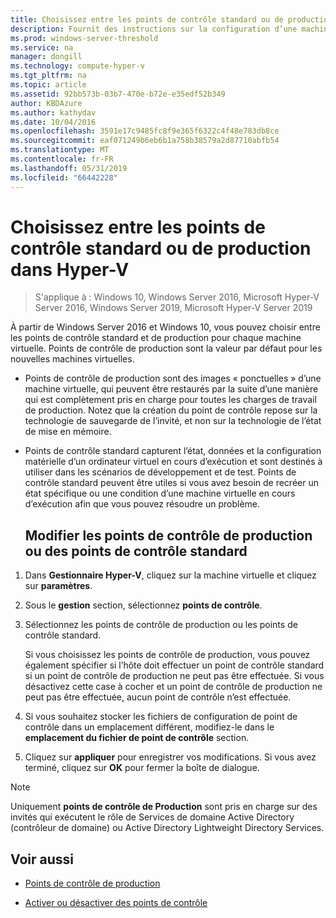 ```yaml
---
title: Choisissez entre les points de contrôle standard ou de production dans Hyper-V
description: Fournit des instructions sur la configuration d’une machine virtuelle à utiliser des points de contrôle standard ou de production
ms.prod: windows-server-threshold
ms.service: na
manager: dongill
ms.technology: compute-hyper-v
ms.tgt_pltfrm: na
ms.topic: article
ms.assetid: 92bb573b-03b7-470e-b72e-e35edf52b349
author: KBDAzure
ms.author: kathydav
ms.date: 10/04/2016
ms.openlocfilehash: 3591e17c9485fc8f9e365f6322c4f48e783db8ce
ms.sourcegitcommit: eaf071249b6eb6b1a758b38579a2d87710abfb54
ms.translationtype: MT
ms.contentlocale: fr-FR
ms.lasthandoff: 05/31/2019
ms.locfileid: "66442228"
---
```

# <a name="choose-between-standard-or-production-checkpoints-in-hyper-v"></a>Choisissez entre les points de contrôle standard ou de production dans Hyper-V

>S'applique à : Windows 10, Windows Server 2016, Microsoft Hyper-V Server 2016, Windows Server 2019, Microsoft Hyper-V Server 2019

  
À partir de Windows Server 2016 et Windows 10, vous pouvez choisir entre les points de contrôle standard et de production pour chaque machine virtuelle. Points de contrôle de production sont la valeur par défaut pour les nouvelles machines virtuelles.
  
- Points de contrôle de production sont des images « ponctuelles » d’une machine virtuelle, qui peuvent être restaurés par la suite d’une manière qui est complètement pris en charge pour toutes les charges de travail de production. Notez que la création du point de contrôle repose sur la technologie de sauvegarde de l’invité, et non sur la technologie de l’état de mise en mémoire.  
  
- Points de contrôle standard capturent l’état, données et la configuration matérielle d’un ordinateur virtuel en cours d’exécution et sont destinés à utiliser dans les scénarios de développement et de test. Points de contrôle standard peuvent être utiles si vous avez besoin de recréer un état spécifique ou une condition d’une machine virtuelle en cours d’exécution afin que vous pouvez résoudre un problème.  
 
  ## <a name="change-checkpoints-to-production-or-standard-checkpoints"></a>Modifier les points de contrôle de production ou des points de contrôle standard  
  
1.  Dans **Gestionnaire Hyper-V**, cliquez sur la machine virtuelle et cliquez sur **paramètres**.  
  
2.  Sous le **gestion** section, sélectionnez **points de contrôle**.  
  
3.  Sélectionnez les points de contrôle de production ou les points de contrôle standard.  
  
    Si vous choisissez les points de contrôle de production, vous pouvez également spécifier si l’hôte doit effectuer un point de contrôle standard si un point de contrôle de production ne peut pas être effectuée. Si vous désactivez cette case à cocher et un point de contrôle de production ne peut pas être effectuée, aucun point de contrôle n’est effectuée.  
  
4.  Si vous souhaitez stocker les fichiers de configuration de point de contrôle dans un emplacement différent, modifiez-le dans le **emplacement du fichier de point de contrôle** section.  
  
5.  Cliquez sur **appliquer** pour enregistrer vos modifications. Si vous avez terminé, cliquez sur **OK** pour fermer la boîte de dialogue.  
  
> [!NOTE]
> Uniquement **points de contrôle de Production** sont pris en charge sur des invités qui exécutent le rôle de Services de domaine Active Directory (contrôleur de domaine) ou Active Directory Lightweight Directory Services.

## <a name="see-also"></a>Voir aussi  
  
-   [Points de contrôle de production](../What-s-new-in-Hyper-V-on-Windows.md#BKMK_check)  
  
-   [Activer ou désactiver des points de contrôle](Enable-or-disable-checkpoints-in-Hyper-V.md)  
  



